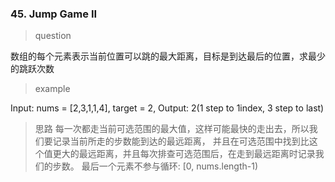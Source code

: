 ### 45. Jump Game II
> question

数组的每个元素表示当前位置可以跳的最大距离，目标是到达最后的位置，求最少的跳跃次数

> example

Input: nums = [2,3,1,1,4], target = 2, Output: 2(1 step to 1index, 3 step to last)

> 思路
每一次都走当前可选范围的最大值，这样可能最快的走出去，所以我们要记录当前所走的步数能到达的最远距离，
并且在可选范围中找到比这个值更大的最远距离，并且每次排查可选范围后，在走到最远距离时记录我们的步数。
最后一个元素不参与循环: [0, nums.length-1)

